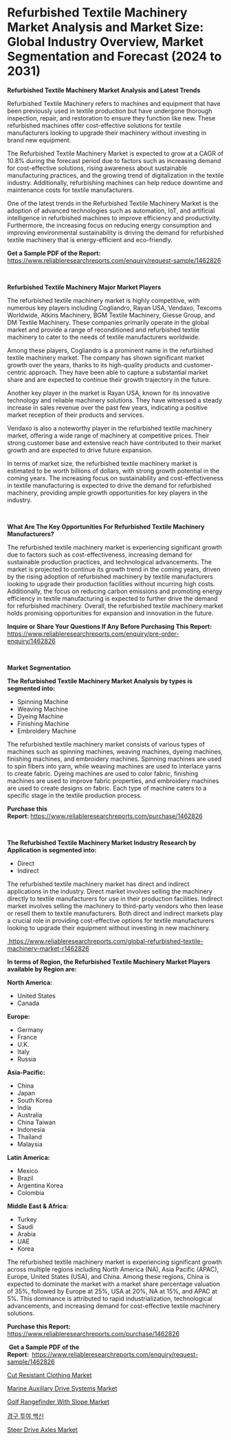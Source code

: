 <p><h1>Refurbished Textile Machinery Market Analysis and Market Size: Global Industry Overview, Market Segmentation and Forecast (2024 to 2031)</h1></p><p><strong>Refurbished Textile Machinery Market Analysis and Latest Trends</strong></p>
<p><p>Refurbished Textile Machinery refers to machines and equipment that have been previously used in textile production but have undergone thorough inspection, repair, and restoration to ensure they function like new. These refurbished machines offer cost-effective solutions for textile manufacturers looking to upgrade their machinery without investing in brand new equipment.</p><p>The Refurbished Textile Machinery Market is expected to grow at a CAGR of 10.8% during the forecast period due to factors such as increasing demand for cost-effective solutions, rising awareness about sustainable manufacturing practices, and the growing trend of digitalization in the textile industry. Additionally, refurbishing machines can help reduce downtime and maintenance costs for textile manufacturers.</p><p>One of the latest trends in the Refurbished Textile Machinery Market is the adoption of advanced technologies such as automation, IoT, and artificial intelligence in refurbished machines to improve efficiency and productivity. Furthermore, the increasing focus on reducing energy consumption and improving environmental sustainability is driving the demand for refurbished textile machinery that is energy-efficient and eco-friendly.</p></p>
<p><strong>Get a Sample PDF of the Report:&nbsp;</strong> <a href="https://www.reliableresearchreports.com/enquiry/request-sample/1462826">https://www.reliableresearchreports.com/enquiry/request-sample/1462826</a></p>
<p>&nbsp;</p>
<p><strong>Refurbished Textile Machinery Major Market Players</strong></p>
<p><p>The refurbished textile machinery market is highly competitive, with numerous key players including Cogliandro, Rayan USA, Vendaxo, Texcoms Worldwide, Atkins Machinery, BGM Textile Machinery, Giesse Group, and DM Textile Machinery. These companies primarily operate in the global market and provide a range of reconditioned and refurbished textile machinery to cater to the needs of textile manufacturers worldwide.</p><p>Among these players, Cogliandro is a prominent name in the refurbished textile machinery market. The company has shown significant market growth over the years, thanks to its high-quality products and customer-centric approach. They have been able to capture a substantial market share and are expected to continue their growth trajectory in the future.</p><p>Another key player in the market is Rayan USA, known for its innovative technology and reliable machinery solutions. They have witnessed a steady increase in sales revenue over the past few years, indicating a positive market reception of their products and services.</p><p>Vendaxo is also a noteworthy player in the refurbished textile machinery market, offering a wide range of machinery at competitive prices. Their strong customer base and extensive reach have contributed to their market growth and are expected to drive future expansion.</p><p>In terms of market size, the refurbished textile machinery market is estimated to be worth billions of dollars, with strong growth potential in the coming years. The increasing focus on sustainability and cost-effectiveness in textile manufacturing is expected to drive the demand for refurbished machinery, providing ample growth opportunities for key players in the industry.</p></p>
<p>&nbsp;</p>
<p><strong>What Are The Key Opportunities For Refurbished Textile Machinery Manufacturers?</strong></p>
<p><p>The refurbished textile machinery market is experiencing significant growth due to factors such as cost-effectiveness, increasing demand for sustainable production practices, and technological advancements. The market is projected to continue its growth trend in the coming years, driven by the rising adoption of refurbished machinery by textile manufacturers looking to upgrade their production facilities without incurring high costs. Additionally, the focus on reducing carbon emissions and promoting energy efficiency in textile manufacturing is expected to further drive the demand for refurbished machinery. Overall, the refurbished textile machinery market holds promising opportunities for expansion and innovation in the future.</p></p>
<p><strong>Inquire or Share Your Questions If Any Before Purchasing This Report:</strong> <a href="https://www.reliableresearchreports.com/enquiry/pre-order-enquiry/1462826">https://www.reliableresearchreports.com/enquiry/pre-order-enquiry/1462826</a></p>
<p>&nbsp;</p>
<p><strong>Market Segmentation</strong></p>
<p><strong>The Refurbished Textile Machinery Market Analysis by types is segmented into:</strong></p>
<p><ul><li>Spinning Machine</li><li>Weaving Machine</li><li>Dyeing Machine</li><li>Finishing Machine</li><li>Embroidery Machine</li></ul></p>
<p><p>The refurbished textile machinery market consists of various types of machines such as spinning machines, weaving machines, dyeing machines, finishing machines, and embroidery machines. Spinning machines are used to spin fibers into yarn, while weaving machines are used to interlace yarns to create fabric. Dyeing machines are used to color fabric, finishing machines are used to improve fabric properties, and embroidery machines are used to create designs on fabric. Each type of machine caters to a specific stage in the textile production process.</p></p>
<p><strong>Purchase this Report:&nbsp;</strong><a href="https://www.reliableresearchreports.com/purchase/1462826">https://www.reliableresearchreports.com/purchase/1462826</a></p>
<p>&nbsp;</p>
<p><strong>The Refurbished Textile Machinery Market Industry Research by Application is segmented into:</strong></p>
<p><ul><li>Direct</li><li>Indirect</li></ul></p>
<p><p>The refurbished textile machinery market has direct and indirect applications in the industry. Direct market involves selling the machinery directly to textile manufacturers for use in their production facilities. Indirect market involves selling the machinery to third-party vendors who then lease or resell them to textile manufacturers. Both direct and indirect markets play a crucial role in providing cost-effective options for textile manufacturers looking to upgrade their equipment without investing in new machinery.</p></p>
<p><a href="https://www.reliableresearchreports.com/global-refurbished-textile-machinery-market-r1462826">&nbsp;https://www.reliableresearchreports.com/global-refurbished-textile-machinery-market-r1462826</a></p>
<p><strong>In terms of Region, the Refurbished Textile Machinery Market Players available by Region are:</strong></p>
<p>
    <p> <strong> North America: </strong>
        <ul>
            <li>United States</li>
            <li>Canada</li>
        </ul>
        </p> 
    <p> <strong> Europe: </strong>
        <ul>
            <li>Germany</li>
            <li>France</li>
            <li>U.K.</li>
            <li>Italy</li>
            <li>Russia</li>
        </ul>
        </p> 
    <p> <strong> Asia-Pacific: </strong>
        <ul>
            <li>China</li>
            <li>Japan</li>
            <li>South Korea</li>
            <li>India</li>
            <li>Australia</li>
            <li>China Taiwan</li>
            <li>Indonesia</li>
            <li>Thailand</li>
            <li>Malaysia</li>
        </ul>
        </p> 
    <p> <strong> Latin America: </strong>
        <ul>
            <li>Mexico</li>
            <li>Brazil</li>
            <li>Argentina Korea</li>
            <li>Colombia</li>
        </ul>
        </p> 
    <p> <strong> Middle East & Africa: </strong>
        <ul>
            <li>Turkey</li>
            <li>Saudi</li>
            <li>Arabia</li>
            <li>UAE</li>
            <li>Korea</li>
        </ul>
    </p>
    </p>
<p><p>The refurbished textile machinery market is experiencing significant growth across multiple regions including North America (NA), Asia Pacific (APAC), Europe, United States (USA), and China. Among these regions, China is expected to dominate the market with a market share percentage valuation of 35%, followed by Europe at 25%, USA at 20%, NA at 15%, and APAC at 5%. This dominance is attributed to rapid industrialization, technological advancements, and increasing demand for cost-effective textile machinery solutions.</p></p>
<p><strong>Purchase this Report: </strong><a href="https://www.reliableresearchreports.com/purchase/1462826">https://www.reliableresearchreports.com/purchase/1462826</a></p>
<p>&nbsp;<strong>Get a Sample PDF of the Report:&nbsp;&nbsp;</strong><a href="https://www.reliableresearchreports.com/enquiry/request-sample/1462826">https://www.reliableresearchreports.com/enquiry/request-sample/1462826</a></p>
<p><strong></strong></p>
<p><p><a href="https://medium.com/@stevenlane654/comprehensive-analysis-of-the-global-cut-resistant-clothing-market-growth-trends-market-ee0f56645f73">Cut Resistant Clothing Market</a></p><p><a href="https://github.com/dlwlxxqs71/Market-Research-Report-List-1/blob/main/marine-auxiliary-drive-systems-market.md">Marine Auxiliary Drive Systems Market</a></p><p><a href="https://medium.com/@sloanlkins7856/insights-into-golf-rangefinder-with-slope-market-share-and-competitive-landscape-for-period-from-b1eea95b55cd">Golf Rangefinder With Slope Market</a></p><p><a href="https://github.com/nigaleamar09/Market-Research-Report-List-2/blob/main/849219670717.md">경구 투여 백신</a></p><p><a href="https://github.com/AllisonKreiger/Market-Research-Report-List-1/blob/main/steer-drive-axles-market.md">Steer Drive Axles Market</a></p></p>